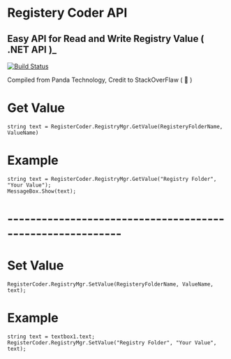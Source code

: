 # Registery Coder API
## Easy API for Read and Write Registry Value ( .NET API )_

[![Build Status](https://travis-ci.org/joemccann/dillinger.svg?branch=master)](https://travis-ci.org/joemccann/dillinger)

Compiled from Panda Technology, Credit to StackOverFlaw ( 🙂 )

# Get Value
```
string text = RegisterCoder.RegistryMgr.GetValue(RegisteryFolderName, ValueName)
```

# Example
```
string text = RegisterCoder.RegistryMgr.GetValue("Registry Folder", "Your Value");
MessageBox.Show(text);
```

# ----------------------------------------------------------

# Set Value
```
RegisterCoder.RegistryMgr.SetValue(RegisteryFolderName, ValueName, text);
```

# Example
```
string text = textbox1.text;
RegisterCoder.RegistryMgr.SetValue("Registry Folder", "Your Value", text);
```